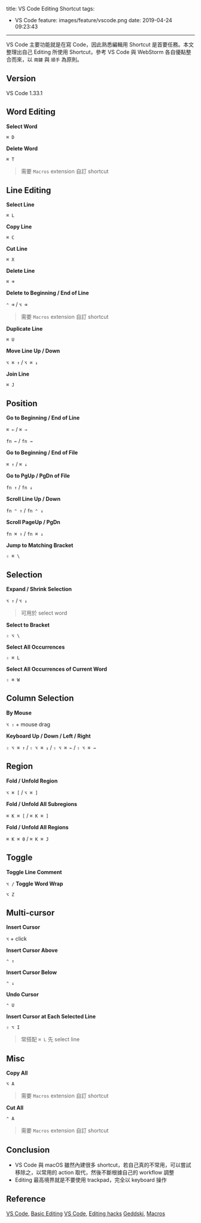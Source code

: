 title: VS Code Editing Shortcut
tags:
  - VS Code
feature: images/feature/vscode.png
date: 2019-04-24 09:23:43
---
VS Code 主要功能就是在寫 Code，因此熟悉編輯用 Shortcut 是首要任務。本文整理出自己 Editing 所使用 Shortcut，參考 VS Code 與 WebStorm 各自優點整合而來，以 `兩鍵` 與 `順手` 為原則。

<!-- more -->

## Version

VS Code 1.33.1

## Word Editing

**Select Word**

`⌘ D`

**Delete Word**

`⌘ T`

> 需要 `Macros` extension 自訂 shortcut

## Line Editing

**Select Line**

`⌘ L`

**Copy Line**

`⌘ C`

**Cut Line**

`⌘ X`

**Delete Line**

`⌘ ⌫`

**Delete to Beginning / End of Line**

`⌃ ⌫` / `⌥ ⌫`

> 需要 `Macros` extension 自訂 shortcut

**Duplicate Line**

`⌘ U`

**Move Line Up / Down**

`⌥ ⌘ ↑` / `⌥ ⌘ ↓`

**Join Line**

`⌘ J`

## Position

**Go to Beginning / End of Line**

`⌘ ←` / `⌘ →` 

`fn ←` / `fn →` 

**Go to Beginning / End of File**

`⌘ ↑` / `⌘ ↓`

**Go to PgUp / PgDn of File**

`fn ↑` / `fn ↓`

**Scroll Line Up / Down**

`fn ⌃ ↑` / `fn ⌃ ↓` 

**Scroll PageUp / PgDn**

`fn ⌘ ↑` / `fn ⌘ ↓` 

**Jump to Matching Bracket**

`⇧ ⌘ \`	


## Selection

**Expand / Shrink Selection**

`⌥ ↑` / `⌥ ↓`

> 可用於 select word

**Select to Bracket**

`⇧ ⌥ \`

**Select All Occurrences**

`⇧ ⌘ L`

**Select All Occurrences of Current Word**

`⇧ ⌘ W`

## Column Selection

**By Mouse**

`⌥ ⇧` + mouse drag

**Keyboard Up / Down / Left / Right**

`⇧ ⌥ ⌘ ↑` / `⇧ ⌥ ⌘ ↓` / `⇧ ⌥ ⌘ ←` / `⇧ ⌥ ⌘ →` 

## Region

**Fold / Unfold Region**

`⌥ ⌘ [` / `⌥ ⌘ ]` 

**Fold / Unfold All Subregions**

`⌘ K ⌘ [` / `⌘ K ⌘ ]`

**Fold / Unfold All Regions**

`⌘ K ⌘ 0` / `⌘ K ⌘ J`

## Toggle

**Toggle Line Comment**

`⌥ /`
**Toggle Word Wrap**

`⌥ Z`

## Multi-cursor

**Insert Cursor**

`⌥` + click

**Insert Cursor Above**

`⌃ ↑`

**Insert Cursor Below**

`⌃ ↓`

**Undo Cursor**

`⌃ U`

**Insert Cursor at Each Selected Line**

`⇧ ⌥ I`

> 常搭配 `⌘ L` 先 select line

## Misc

**Copy All**

`⌥ A`

> 需要 `Macros` extension 自訂 shortcut

**Cut All**

`⌃ A`

> 需要 `Macros` extension 自訂 shortcut

## Conclusion

* VS Code 與 macOS 雖然內建很多 shortcut，若自己真的不常用，可以嘗試移除之，以常用的 action 取代，然後不斷根據自己的 workflow 調整
* Editing 最高境界就是不要使用 trackpad，完全以 keyboard 操作

## Reference

[VS Code](https://code.visualstudio.com), [Basic Editing](https://code.visualstudio.com/docs/editor/codebasics)
[VS Code](https://code.visualstudio.com), [Editing hacks](https://code.visualstudio.com/docs/getstarted/tips-and-tricks#_editing-hacks)
[Geddski](https://gedd.ski), [Macros](https://marketplace.visualstudio.com/items?itemName=geddski.macros)